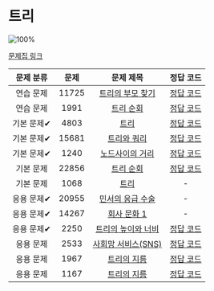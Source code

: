 # 트리

![100%](https://progress-bar.dev/10/?scale=13&title=progress&width=500&color=babaca&suffix=/13)

[문제집 링크](https://www.acmicpc.net/workbook/view/9657)

| 문제 분류 | 문제 | 문제 제목 | 정답 코드 |
| :--: | :--: | :--: | :--: |
| 연습 문제 | 11725 | [트리의 부모 찾기](https://www.acmicpc.net/problem/11725) | [정답 코드](../0x19/solutions/11725.cpp) |
| 연습 문제 | 1991 | [트리 순회](https://www.acmicpc.net/problem/1991) | [정답 코드](../0x19/solutions/1991.cpp) |
| 기본 문제✔ | 4803 | [트리](https://www.acmicpc.net/problem/4803) | [정답 코드](../0x19/solutions/4803.cpp) |
| 기본 문제✔ | 15681 | [트리와 쿼리](https://www.acmicpc.net/problem/15681) | [정답 코드](../0x19/solutions/15681.cpp) |
| 기본 문제✔ | 1240 | [노드사이의 거리](https://www.acmicpc.net/problem/1240) | [정답 코드](../0x19/solutions/1240.cpp) |
| 기본 문제 | 22856 | [트리 순회](https://www.acmicpc.net/problem/22856) | [정답 코드](../0x19/solutions/22856.cpp) |
| 기본 문제 | 1068 | [트리](https://www.acmicpc.net/problem/1068) | - |
| 응용 문제✔ | 20955 | [민서의 응급 수술](https://www.acmicpc.net/problem/20955) | - |
| 응용 문제✔ | 14267 | [회사 문화 1](https://www.acmicpc.net/problem/14267) | - |
| 응용 문제✔ | 2250 | [트리의 높이와 너비](https://www.acmicpc.net/problem/2250) | [정답 코드](../0x19/solutions/2250.cpp) |
| 응용 문제 | 2533 | [사회망 서비스(SNS)](https://www.acmicpc.net/problem/2533) | [정답 코드](../0x19/solutions/2533.cpp) |
| 응용 문제 | 1967 | [트리의 지름](https://www.acmicpc.net/problem/1967) | [정답 코드](../0x19/solutions/1967.cpp) |
| 응용 문제 | 1167 | [트리의 지름](https://www.acmicpc.net/problem/1167) | [정답 코드](../0x19/solutions/1167.cpp) |
